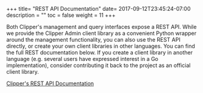 +++
title= "REST API Documentation"
date= 2017-09-12T23:45:24-07:00
description = ""
toc = false
weight = 11
+++

Both Clipper's management and query interfaces expose a REST API. While we provide the Clipper Admin
client library as a convenient Python wrapper around the management functionality, you can also use the REST
API directly, or create your own client libraries in other languages. You can find the full REST documentation below. If you create a client library in another language (e.g. several users have expressed interest in a Go implementation), consider contributing it back to the project as an official client library.

[Clipper's REST API Documentation](/api/api.html)
